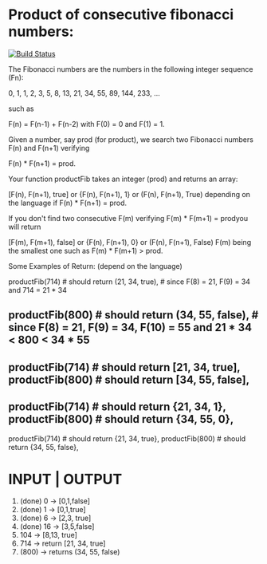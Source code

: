 # Product of consecutive fibonacci numbers:

[![Build Status](https://travis-ci.com/KOlofinmoyin/product_of_consecutive_fib_numbers.svg?branch=master)](https://travis-ci.com/KOlofinmoyin/product_of_consecutive_fib_numbers)

The Fibonacci numbers are the numbers in the following integer sequence (Fn):

0, 1, 1, 2, 3, 5, 8, 13, 21, 34, 55, 89, 144, 233, ...

such as

F(n) = F(n-1) + F(n-2) with F(0) = 0 and F(1) = 1.

Given a number, say prod (for product), we search two Fibonacci numbers F(n) and F(n+1) verifying

F(n) * F(n+1) = prod.

Your function productFib takes an integer (prod) and returns an array:

[F(n), F(n+1), true] or {F(n), F(n+1), 1} or (F(n), F(n+1), True)
depending on the language if F(n) * F(n+1) = prod.

If you don't find two consecutive F(m) verifying F(m) * F(m+1) = prodyou will return

[F(m), F(m+1), false] or {F(n), F(n+1), 0} or (F(n), F(n+1), False)
F(m) being the smallest one such as F(m) * F(m+1) > prod.

Some Examples of Return:
(depend on the language)

productFib(714) # should return (21, 34, true),
                # since F(8) = 21, F(9) = 34 and 714 = 21 * 34

productFib(800) # should return (34, 55, false),
                # since F(8) = 21, F(9) = 34, F(10) = 55 and 21 * 34 < 800 < 34 * 55
-----
productFib(714) # should return [21, 34, true],
productFib(800) # should return [34, 55, false],
-----
productFib(714) # should return {21, 34, 1},
productFib(800) # should return {34, 55, 0},        
-----
productFib(714) # should return {21, 34, true},
productFib(800) # should return {34, 55, false},

INPUT  |   OUTPUT
=================

1. (done) 0 -> [0,1,false]
2. (done) 1 -> [0,1,true]
2. (done) 6 -> [2,3, true]
3. (done) 16 -> [3,5,false]
4. 104 -> [8,13, true]
5. 714 -> return [21, 34, true]
6. (800) -> returns (34, 55, false)
